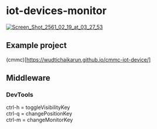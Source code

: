 # iot-devices-monitor

<a href="https://ibb.co/daunJ7"><img src="https://preview.ibb.co/bQS7J7/Screen_Shot_2561_02_19_at_03_27_53.png" alt="Screen_Shot_2561_02_19_at_03_27_53" border="0"></a><br />

## Example project

(cmmc)[https://wudtichaikarun.github.io/cmmc-iot-device/]

## Middleware

### DevTools

ctrl-h = toggleVisibilityKey <br />
ctrl-q = changePositionKey <br />
ctrl-m = changeMonitorKey <br />
